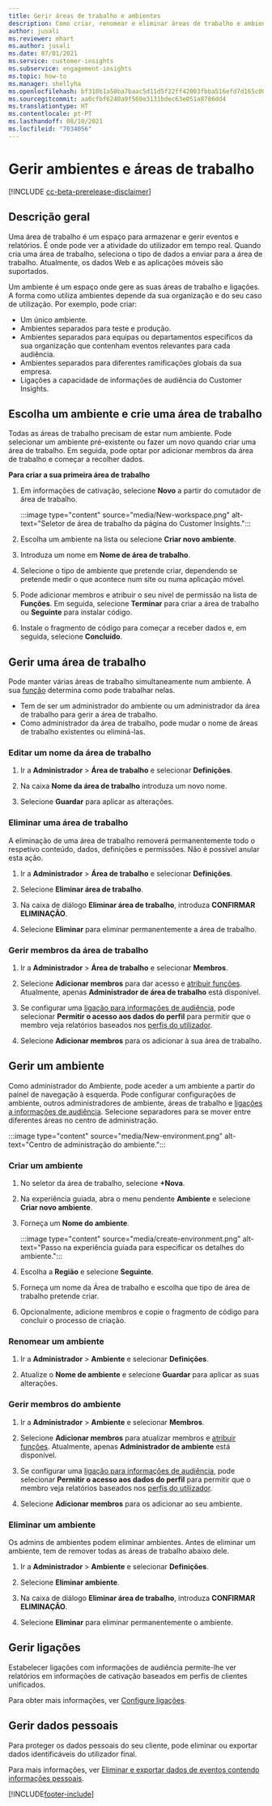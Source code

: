 ```yaml
---
title: Gerir áreas de trabalho e ambientes
description: Como criar, renomear e eliminar áreas de trabalho e ambientes.
author: jusali
ms.reviewer: mhart
ms.author: jusali
ms.date: 07/01/2021
ms.service: customer-insights
ms.subservice: engagement-insights
ms.topic: how-to
ms.manager: shellyha
ms.openlocfilehash: bf310b1a50ba7baac5d11d5f22ff42003fbba516efd7d165c00b59adc958da2e
ms.sourcegitcommit: aa0cfbf6240a9f560e3131bdec63e051a8786dd4
ms.translationtype: HT
ms.contentlocale: pt-PT
ms.lasthandoff: 08/10/2021
ms.locfileid: "7034056"
---
```

# <a name="manage-environments-and-workspaces"></a>Gerir ambientes e áreas de trabalho

[!INCLUDE [cc-beta-prerelease-disclaimer](includes/cc-beta-prerelease-disclaimer.md)]

## <a name="overview"></a>Descrição geral

Uma área de trabalho é um espaço para armazenar e gerir eventos e relatórios. É onde pode ver a atividade do utilizador em tempo real. Quando cria uma área de trabalho, seleciona o tipo de dados a enviar para a área de trabalho. Atualmente, os dados Web e as aplicações móveis são suportados.

Um ambiente é um espaço onde gere as suas áreas de trabalho e ligações. A forma como utiliza ambientes depende da sua organização e do seu caso de utilização. Por exemplo, pode criar:

-   Um único ambiente.
-   Ambientes separados para teste e produção.
-   Ambientes separados para equipas ou departamentos específicos da sua organização que contenham eventos relevantes para cada audiência.
-   Ambientes separados para diferentes ramificações globais da sua empresa.
-   Ligações a capacidade de informações de audiência do Customer Insights.

## <a name="choose-an-environment-and-create-a-workspace"></a>Escolha um ambiente e crie uma área de trabalho 

Todas as áreas de trabalho precisam de estar num ambiente. Pode selecionar um ambiente pré-existente ou fazer um novo quando criar uma área de trabalho. Em seguida, pode optar por adicionar membros da área de trabalho e começar a recolher dados.

**Para criar a sua primeira área de trabalho**

1. Em informações de cativação, selecione **Novo** a partir do comutador de área de trabalho. 

   :::image type="content" source="media/New-workspace.png" alt-text="Seletor de área de trabalho da página do Customer Insights.":::

1. Escolha um ambiente na lista ou selecione **Criar novo ambiente**.

1. Introduza um nome em **Nome de área de trabalho**. 

1. Selecione o tipo de ambiente que pretende criar, dependendo se pretende medir o que acontece num site ou numa aplicação móvel. 

1. Pode adicionar membros e atribuir o seu nível de permissão na lista de **Funções**. Em seguida, selecione **Terminar** para criar a área de trabalho ou **Seguinte** para instalar código. 

1. Instale o fragmento de código para começar a receber dados e, em seguida, selecione **Concluído**. 

## <a name="manage-a-workspace"></a>Gerir uma área de trabalho

Pode manter várias áreas de trabalho simultaneamente num ambiente. A sua [função](user-roles.md) determina como pode trabalhar nelas. 

 - Tem de ser um administrador do ambiente ou um administrador da área de trabalho para gerir a área de trabalho.
 - Como administrador da área de trabalho, pode mudar o nome de áreas de trabalho existentes ou eliminá-las. 

### <a name="edit-a-workspace-name"></a>Editar um nome da área de trabalho

1. Ir a **Administrador** > **Área de trabalho** e selecionar **Definições**.

1. Na caixa **Nome da área de trabalho** introduza um novo nome.

1. Selecione **Guardar** para aplicar as alterações.

### <a name="delete-a-workspace"></a>Eliminar uma área de trabalho

A eliminação de uma área de trabalho removerá permanentemente todo o respetivo conteúdo, dados, definições e permissões. Não é possível anular esta ação.

1. Ir a **Administrador** > **Área de trabalho** e selecionar **Definições**.

1. Selecione **Eliminar área de trabalho**. 

1. Na caixa de diálogo **Eliminar área de trabalho**, introduza **CONFIRMAR ELIMINAÇÃO**. 

1. Selecione **Eliminar** para eliminar permanentemente a área de trabalho.

### <a name="manage-workspace-members"></a>Gerir membros da área de trabalho

1. Ir a **Administrador** > **Área de trabalho** e selecionar **Membros**.

1. Selecione **Adicionar membros** para dar acesso e [atribuir funções](user-roles.md). Atualmente, apenas **Administrador de área de trabalho** está disponível.

1. Se configurar uma [ligação para informações de audiência](configure-connections.md), pode selecionar **Permitir o acesso aos dados do perfil** para permitir que o membro veja relatórios baseados nos [perfis do utilizador](profile-reports.md).

1. Selecione **Adicionar membros** para os adicionar à sua área de trabalho.

## <a name="manage-an-environment"></a>Gerir um ambiente

Como administrador do Ambiente, pode aceder a um ambiente a partir do painel de navegação à esquerda. Pode configurar configurações de ambiente, outros administradores de ambiente, áreas de trabalho e [ligações a informações de audiência](configure-connections.md). Selecione separadores para se mover entre diferentes áreas no centro de administração.

:::image type="content" source="media/New-environment.png" alt-text="Centro de administração do ambiente.":::

### <a name="create-an-environment"></a>Criar um ambiente

1. No seletor da área de trabalho, selecione **+Nova**.

1. Na experiência guiada, abra o menu pendente **Ambiente** e selecione **Criar novo ambiente**. 

1. Forneça um **Nome do ambiente**.

   :::image type="content" source="media/create-environment.png" alt-text="Passo na experiência guiada para especificar os detalhes do ambiente.":::

1. Escolha a **Região** e selecione **Seguinte**. 

1. Forneça um nome da Área de trabalho e escolha que tipo de área de trabalho pretende criar. 

1.  Opcionalmente, adicione membros e copie o fragmento de código para concluir o processo de criação.

### <a name="rename-an-environment"></a>Renomear um ambiente

1. Ir a **Administrador** > **Ambiente** e selecionar **Definições**.

1. Atualize o **Nome de ambiente** e selecione **Guardar** para aplicar as suas alterações.

### <a name="manage-environment-members"></a>Gerir membros do ambiente

1. Ir a **Administrador** > **Ambiente** e selecionar **Membros**.

1. Selecione **Adicionar membros** para atualizar membros e [atribuir funções](user-roles.md). Atualmente, apenas **Administrador de ambiente** está disponível.

1. Se configurar uma [ligação para informações de audiência](configure-connections.md), pode selecionar **Permitir o acesso aos dados do perfil** para permitir que o membro veja relatórios baseados nos [perfis do utilizador](profile-reports.md).

1. Selecione **Adicionar membros** para os adicionar ao seu ambiente.

### <a name="delete-an-environment"></a>Eliminar um ambiente

Os admins de ambientes podem eliminar ambientes. Antes de eliminar um ambiente, tem de remover todas as áreas de trabalho abaixo dele.

1. Ir a **Administrador** > **Ambiente** e selecionar **Definições**.

1. Selecione **Eliminar ambiente**. 

1. Na caixa de diálogo **Eliminar área de trabalho**, introduza **CONFIRMAR ELIMINAÇÃO**. 

1. Selecione **Eliminar** para eliminar permanentemente o ambiente.

## <a name="manage-connections"></a>Gerir ligações

Estabelecer ligações com informações de audiência permite-lhe ver relatórios em informações de cativação baseados em perfis de clientes unificados. 

Para obter mais informações, ver [Configure ligações](configure-connections.md).

## <a name="manage-personal-data"></a>Gerir dados pessoais

Para proteger os dados pessoais do seu cliente, pode eliminar ou exportar dados identificáveis do utilizador final.

Para mais informações, ver [Eliminar e exportar dados de eventos contendo informações pessoais](delete-export-personal-data.md).


[!INCLUDE[footer-include](../includes/footer-banner.md)]
